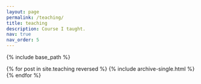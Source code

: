 ```yaml
---
layout: page
permalink: /teaching/
title: teaching
description: Course I taught.
nav: true
nav_order: 5
---
```


{% include base_path %}

{% for post in site.teaching reversed %}
  {% include archive-single.html %}
{% endfor %}
